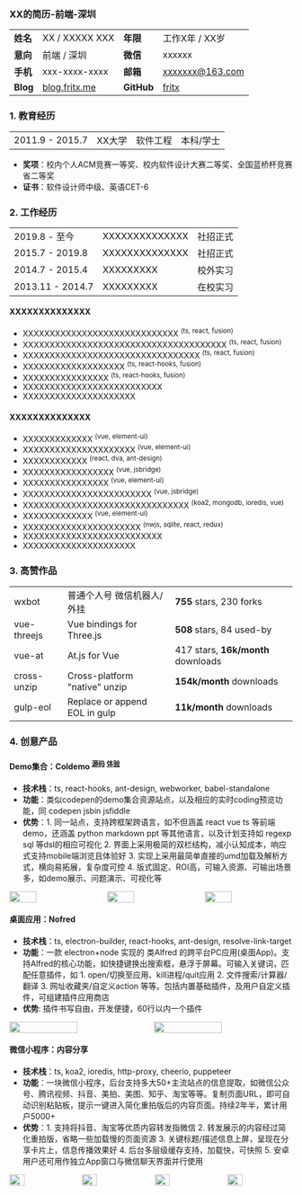 ### XX的简历-前端-深圳

<!-- Cmd(Ctrl)+P -> 打印 -> 可导出 PDF格式 -->

<div class="hide-th meta-table">

| | | | |
| :--- | :--- | :--- | :--- |
| 姓名 | XX / XXXXX XXX | 年限 | 工作X年 / XX岁 |
| 意向 | 前端 / 深圳 | 微信 | xxxxxx |
| 手机 | xxx-xxxx-xxxx | 邮箱 | xxxxxxx@163.com |
| Blog | [blog.fritx.me](https://blog.fritx.me) | GitHub | [fritx](https://github.com/fritx) |

</div>

### 1. 教育经历

<div class="hide-th">

| | | | |
| :--- | :--- | :--- | :--- |
| 2011.9 - 2015.7 | XX大学 | 软件工程 | 本科/学士 |

</div>

- **奖项**：校内个人ACM竞赛一等奖、校内软件设计大赛二等奖、全国蓝桥杯竞赛省二等奖
- **证书**：软件设计师中级、英语CET-6

### 2. 工作经历

<div class="hide-th">

| | | |
| :--- | :--- | :--- |
| 2019.8 - 至今 | XXXXXXXXXXXXXX | 社招正式 |
| 2015.7 - 2019.8 | XXXXXXXXXXXXXX | 社招正式 |
| 2014.7 - 2015.4 | XXXXXXXXX | 校外实习 |
| 2013.11 - 2014.7 | XXXXXXXXX | 在校实习 |

</div>

#### XXXXXXXXXXXXXX
- XXXXXXXXXXXXXXXXXXXXXXXXXXXXX <sup>(ts, react, fusion)</sup>
- XXXXXXXXXXXXXXXXXXXXXXXXXXXXXXXXXXXXXX <sup>(ts, react, fusion)</sup>
- XXXXXXXXXXXXXXXXXXXXXXXXXXXXXXXXX <sup>(ts, react, fusion)</sup>
- XXXXXXXXXXXXXXXXXXX <sup>(ts, react-hooks, fusion)</sup>
- XXXXXXXXXXXXXXXX <sup>(ts, react-hooks, fusion)</sup>
- XXXXXXXXXXXXXXXXXXXXXXXXXX
- XXXXXXXXXXXXXXXXXXXXX

#### XXXXXXXXXXXXXX
- XXXXXXXXXXXXX <sup>(vue, element-ui)</sup>
- XXXXXXXXXXXXXXXXXXXXX <sup>(vue, element-ui)</sup>
- XXXXXXXXXXXX <sup>(react, dva, ant-design)</sup>
- XXXXXXXXXXXXXXXXX <sup>(vue, jsbridge)</sup>
- XXXXXXXXXXXXXXXX <sup>(vue, element-ui)</sup>
- XXXXXXXXXXXXXXXXXXXXXXXX <sup>(vue, jsbridge)</sup>
- XXXXXXXXXXXXXXXXXXXXXXXXXXXXXXX <sup>(koa2, mongodb, ioredis, vue)</sup>
- XXXXXXXXXXXXX <sup>(vue, element-ui)</sup>
- XXXXXXXXXXXXXXXXXXXXXX <sup>(nwjs, sqlite, react, redux)</sup>
- XXXXXXXXXXXXXXXXXXXXXXXXXX
- XXXXXXXXXXXXXXXXXXXXX

### 3. 高赞作品

<div class="hide-th">

| | | |
| :--- | :--- | :--- |
| wxbot | 普通个人号 微信机器人/外挂 | **755** stars, 230 forks |
| vue-threejs | Vue bindings for Three.js | **508** stars, 84 used-by |
| vue-at | At.js for Vue | 417 stars, **16k/month** downloads |
| cross-unzip | Cross-platform "native" unzip | **154k/month** downloads |
| gulp-eol | Replace or append EOL in gulp | **11k/month** downloads |

</div>

### 4. 创意产品

#### Demo集合：Coldemo <sup>[源码](https://github.com/coldemo/gallery.code)</sup> <sup>[体验](https://coldemo.js.org/)</sup>
- **技术栈**：ts, react-hooks, ant-design, webworker, babel-standalone
- **功能**：类似codepen的demo集合资源站点，以及相应的实时coding预览功能，同 codepen jsbin jsfiddle
- **优势**：1. 同一站点，支持跨框架跨语言，如不但涵盖 react vue ts 等前端demo，还涵盖 python markdown ppt 等其他语言，以及计划支持如 regexp sql 等dsl的相应可视化 2. 界面上采用极简的双栏结构，减小认知成本，响应式支持mobile端浏览且体验好 3. 实现上采用最简单直接的umd加载及解析方式，横向易拓展，复杂度可控 4. 版式固定、ROI高，可输入资源、可输出场景多，如demo展示、问题演示、可视化等

<div class="cols cols-3">
<img src="https://fritx.me/resume/WX20200517-233621@2x.png">
<img src="https://fritx.me/resume/WX20200517-234821@2x.png">
<img src="https://fritx.me/resume/WX20200517-234954@2x.png">
</div>

#### 桌面应用：Nofred
- **技术栈**：ts, electron-builder, react-hooks, ant-design, resolve-link-target
- **功能**：一款 electron+node 实现的 类Alfred 的跨平台PC应用(桌面App)。支持Alfred的核心功能，如快捷键换出搜索框，悬浮于屏幕。可输入关键词，匹配任意插件，如 1. open/切换至应用、kill进程/quit应用 2. 文件搜索/计算器/翻译 3. 网址收藏夹/自定义action 等等。包括内置基础插件，及用户自定义插件，可组建插件应用商店
- **优势**: 插件书写自由，开发便捷，60行以内一个插件

<div class="cols cols-2">
<img src="https://fritx.me/resume/WechatIMG11.jpeg">
<img src="https://fritx.me/resume/WechatIMG12.jpeg">
</div>

#### 微信小程序：内容分享
- **技术栈**：ts, koa2, ioredis, http-proxy, cheerio, puppeteer
- **功能**：一块微信小程序，后台支持多大50+主流站点的信息提取，如微信公众号、腾讯视频、抖音、美拍、美图、知乎、淘宝等等。复制页面URL，即可自动识别粘贴板，提示一键进入简化重拍版后的内容页面。持续2年半，累计用户5000+
- **优势**：1. 支持将抖音、淘宝等优质内容转发指微信 2. 转发展示的内容经过简化重拍版，省略一些加载慢的页面资源 3. 关键标题/描述信息上屏，呈现在分享卡片上，信息传播效果好 4. 后台多层级缓存支持，加载快，可快照 5. 安卓用户还可用作独立App窗口与微信聊天界面并行使用

<div class="cols cols-4">
<img src="https://fritx.me/resume/WechatIMG14.jpeg">
<img src="https://fritx.me/resume/WechatIMG9.jpeg">
<img src="https://fritx.me/resume/WechatIMG5.jpeg">
<img src="https://fritx.me/resume/WechatIMG7.jpeg">
</div>

<style>
@media screen (max-width: 540px) {
  #mdPreview { font-size: 80% }
}
.vditor-reset h1, .vditor-reset h2 { border: none }
table, tbody { width: 100% }
.hide-th table th { display: none }
.meta-table tr td:nth-child(1), .meta-table tr td:nth-child(3) { font-weight: bold }
.cols { max-width: 620px; font-size: 0; display: flex; justify-content: space-between }
.cols-2 * { width: 49% }
.cols-3 * { width: 31% }
.cols-4 * { width: 23% }
</style>
